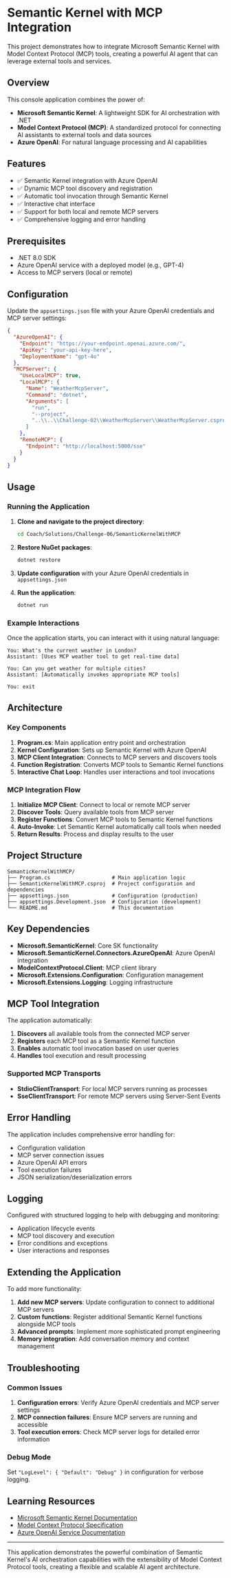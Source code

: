 # Semantic Kernel with MCP Integration

This project demonstrates how to integrate Microsoft Semantic Kernel with Model Context Protocol (MCP) tools, creating a powerful AI agent that can leverage external tools and services.

## Overview

This console application combines the power of:
- **Microsoft Semantic Kernel**: A lightweight SDK for AI orchestration with .NET
- **Model Context Protocol (MCP)**: A standardized protocol for connecting AI assistants to external tools and data sources
- **Azure OpenAI**: For natural language processing and AI capabilities

## Features

- ✅ Semantic Kernel integration with Azure OpenAI
- ✅ Dynamic MCP tool discovery and registration
- ✅ Automatic tool invocation through Semantic Kernel
- ✅ Interactive chat interface
- ✅ Support for both local and remote MCP servers
- ✅ Comprehensive logging and error handling

## Prerequisites

- .NET 8.0 SDK
- Azure OpenAI service with a deployed model (e.g., GPT-4)
- Access to MCP servers (local or remote)

## Configuration

Update the `appsettings.json` file with your Azure OpenAI credentials and MCP server settings:

```json
{
  "AzureOpenAI": {
    "Endpoint": "https://your-endpoint.openai.azure.com/",
    "ApiKey": "your-api-key-here",
    "DeploymentName": "gpt-4o"
  },
  "MCPServer": {
    "UseLocalMCP": true,
    "LocalMCP": {
      "Name": "WeatherMcpServer",
      "Command": "dotnet",
      "Arguments": [
        "run",
        "--project",
        "..\\..\\Challenge-02\\WeatherMcpServer\\WeatherMcpServer.csproj"
      ]
    },
    "RemoteMCP": {
      "Endpoint": "http://localhost:5000/sse"
    }
  }
}
```

## Usage

### Running the Application

1. **Clone and navigate to the project directory**:
   ```bash
   cd Coach/Solutions/Challenge-06/SemanticKernelWithMCP
   ```

2. **Restore NuGet packages**:
   ```bash
   dotnet restore
   ```

3. **Update configuration** with your Azure OpenAI credentials in `appsettings.json`

4. **Run the application**:
   ```bash
   dotnet run
   ```

### Example Interactions

Once the application starts, you can interact with it using natural language:

```
You: What's the current weather in London?
Assistant: [Uses MCP weather tool to get real-time data]

You: Can you get weather for multiple cities?
Assistant: [Automatically invokes appropriate MCP tools]

You: exit
```

## Architecture

### Key Components

1. **Program.cs**: Main application entry point and orchestration
2. **Kernel Configuration**: Sets up Semantic Kernel with Azure OpenAI
3. **MCP Client Integration**: Connects to MCP servers and discovers tools
4. **Function Registration**: Converts MCP tools to Semantic Kernel functions
5. **Interactive Chat Loop**: Handles user interactions and tool invocations

### MCP Integration Flow

1. **Initialize MCP Client**: Connect to local or remote MCP server
2. **Discover Tools**: Query available tools from MCP server
3. **Register Functions**: Convert MCP tools to Semantic Kernel functions
4. **Auto-Invoke**: Let Semantic Kernel automatically call tools when needed
5. **Return Results**: Process and display results to the user

## Project Structure

```
SemanticKernelWithMCP/
├── Program.cs                    # Main application logic
├── SemanticKernelWithMCP.csproj  # Project configuration and dependencies
├── appsettings.json              # Configuration (production)
├── appsettings.Development.json  # Configuration (development)
└── README.md                     # This documentation
```

## Key Dependencies

- **Microsoft.SemanticKernel**: Core SK functionality
- **Microsoft.SemanticKernel.Connectors.AzureOpenAI**: Azure OpenAI integration
- **ModelContextProtocol.Client**: MCP client library
- **Microsoft.Extensions.Configuration**: Configuration management
- **Microsoft.Extensions.Logging**: Logging infrastructure

## MCP Tool Integration

The application automatically:

1. **Discovers** all available tools from the connected MCP server
2. **Registers** each MCP tool as a Semantic Kernel function
3. **Enables** automatic tool invocation based on user queries
4. **Handles** tool execution and result processing

### Supported MCP Transports

- **StdioClientTransport**: For local MCP servers running as processes
- **SseClientTransport**: For remote MCP servers using Server-Sent Events

## Error Handling

The application includes comprehensive error handling for:
- Configuration validation
- MCP server connection issues
- Azure OpenAI API errors
- Tool execution failures
- JSON serialization/deserialization errors

## Logging

Configured with structured logging to help with debugging and monitoring:
- Application lifecycle events
- MCP tool discovery and execution
- Error conditions and exceptions
- User interactions and responses

## Extending the Application

To add more functionality:

1. **Add new MCP servers**: Update configuration to connect to additional MCP servers
2. **Custom functions**: Register additional Semantic Kernel functions alongside MCP tools
3. **Advanced prompts**: Implement more sophisticated prompt engineering
4. **Memory integration**: Add conversation memory and context management

## Troubleshooting

### Common Issues

1. **Configuration errors**: Verify Azure OpenAI credentials and MCP server settings
2. **MCP connection failures**: Ensure MCP servers are running and accessible
3. **Tool execution errors**: Check MCP server logs for detailed error information

### Debug Mode

Set `"LogLevel": { "Default": "Debug" }` in configuration for verbose logging.

## Learning Resources

- [Microsoft Semantic Kernel Documentation](https://learn.microsoft.com/en-us/semantic-kernel/)
- [Model Context Protocol Specification](https://modelcontextprotocol.io/docs)
- [Azure OpenAI Service Documentation](https://learn.microsoft.com/en-us/azure/ai-services/openai/)

---

This application demonstrates the powerful combination of Semantic Kernel's AI orchestration capabilities with the extensibility of Model Context Protocol tools, creating a flexible and scalable AI agent architecture.